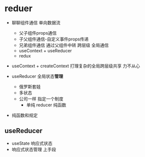 # reduer

- 聊聊组件通信
    单向数据流 
    - 父子组件props通信
    - 子父组件通信-自定义事件props传递
    - 兄弟组件通信 通过父组件中转 
    跨层级 全局通信
    - useContext + useReducer 
    - redux

- useContext + createContext 打理复杂的全局跨层级共享
    力不从心
- useReducer 全局状态**管理**
    - 俄罗斯套娃
    - 多状态
    - 公司一样 指定一个制度
        - 单纯 reducer 纯函数
- 纯函数和规定

## useReducer
- useState 响应式状态
- 响应式状态管理
    上手段